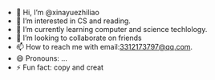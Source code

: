 - 👋 Hi, I’m @xinayuezhiliao
- 👀 I’m interested in CS and reading.
- 🌱 I’m currently learning computer and science techlology.
- 💞️ I’m looking to collaborate on friends
- 📫 How to reach me with email:3312173797@qq.com.
- 😄 Pronouns: ...
- ⚡ Fun fact: copy and creat

<!---
xinayuezhiliao/xinayuezhiliao is a ✨ special ✨ repository because its `README.md` (this file) appears on your GitHub profile.
You can click the Preview link to take a look at your changes.
--->
